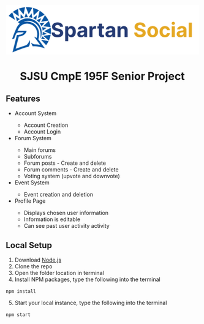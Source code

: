 <img src="./SpartanSocialLogo.png" alt="Spartan Social Logo" align="center">

<h1 align="center">SJSU CmpE 195F Senior Project</h1>

<h2>Features</h2>

<ul>
  <li>Account System</li>
    <ul>
      <li>Account Creation</li>
      <li>Account Login</li>
    </ul>
  <li>Forum System</li>
    <ul>
      <li>Main forums</li>
      <li>Subforums</li>
      <li>Forum posts - Create and delete</li>
      <li>Forum comments - Create and delete</li>
      <li>Voting system (upvote and downvote)</li>
    </ul>
  <li>Event System</li>
    <ul>
      <li>Event creation and deletion</li>
    </ul>
  <li>Profile Page</li>
    <ul>
      <li>Displays chosen user information</li>
      <li>Information is editable</li>
      <li>Can see past user activity activity</li>
    </ul>
</ul>

<h2>Local Setup</h2>

1. Download <a href="https://nodejs.org/en/download/" target="_blank">Node.js</a>
2. Clone the repo
3. Open the folder location in terminal
4. Install NPM packages, type the following into the terminal
```
npm install
```
5. Start your local instance, type the following into the terminal
```
npm start
```
